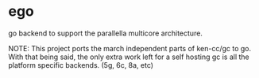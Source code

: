 ego
===

go backend to support the parallella multicore architecture. 

NOTE: This project ports the march independent parts of ken-cc/gc to go. With that being said, the only extra work left for a self hosting gc is all the platform specific backends. (5g, 6c, 8a, etc) 

